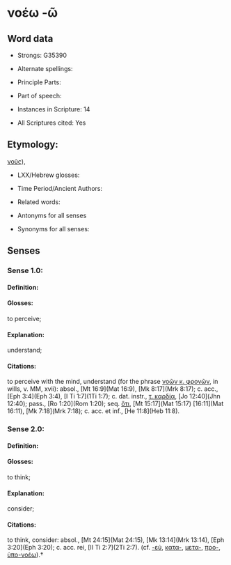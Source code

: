 # νοέω -ῶ

<!-- Status: S2=NeedsEdits -->
<!-- Lexica used for edits:   -->

## Word data

* Strongs: G35390

* Alternate spellings:



* Principle Parts: 


* Part of speech: 


* Instances in Scripture: 14

* All Scriptures cited: Yes

## Etymology: 

[νοῦς]()),

* LXX/Hebrew glosses: 


* Time Period/Ancient Authors: 


* Related words: 

* Antonyms for all senses

* Synonyms for all senses: 


## Senses 


### Sense  1.0: 

#### Definition: 

#### Glosses: 

to perceive; 

#### Explanation: 

understand; 

#### Citations: 

to perceive with the mind, understand (for the phrase [νοῶν κ. φρονῶν](), in wills, v. MM, xvii): absol., [Mt 16:9](Mat 16:9), [Mk 8:17](Mrk 8:17); c. acc., [Eph 3:4](Eph 3:4), [I Ti 1:7](1Ti 1:7); c. dat. instr., [τ. καρδίᾳ](), [Jo 12:40](Jhn 12:40); pass., [Ro 1:20](Rom 1:20); seq. [ὅτι](), [Mt 15:17](Mat 15:17) [16:11](Mat 16:11), [Mk 7:18](Mrk 7:18); c. acc. et inf., [He 11:8](Heb 11:8).

### Sense  2.0: 

#### Definition: 

#### Glosses: 

to think; 

#### Explanation: 

consider; 

#### Citations: 

to think, consider: absol., [Mt 24:15](Mat 24:15), [Mk 13:14](Mrk 13:14), [Eph 3:20](Eph 3:20); c. acc. rei, [II Ti 2:7](2Ti 2:7). (cf. [-εὐ](), [κατα-](), [μετα-](), [προ-](), [ὑπο-νοέω]()).†
